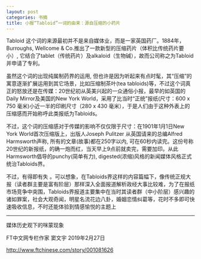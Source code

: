 ```yaml
---
layout: post
categories: 书摘
title: 小报“Tabloid”一词的由来：源自压缩的小药片
---
```


Tabloid 这个词的来源最初并不是来自媒体业，而是一家英国药厂。1884年，Burroughs, Wellcome & Co.推出了一款新型的压缩药片（体积比传统药片要小）, 它结合了tablet（传统药片）及alkaloid（生物碱），故而公司称之为Tabloid 并申请了专利。

虽然这个词的出现纯属制药界的运用, 但也许是因为听起来有点时髦，其“压缩”的寓意逐渐扩展运用到其它场景，比如压缩制茶叶(tea tabloids)等，不过这个词真正的怒放还是在传媒：20世纪初从英美兴起的一众通俗小报，最早的如英国的Daily Mirror及美国的New York World，采用了比当时“正统”报纸(尺寸：600 x 750 毫米)小近一半的印刷尺寸（280 x 430 毫米），于是人们由于这种外表上的压缩感而开始称呼此类报纸为Tabloids。

不过，这个词的压缩感对于传媒的影响不仅仅限于尺寸：在1901年1月1日New York World首次压缩版上，出版人Joseph Pulitzer 从英国请来的总编Alfred Harmsworth声称, 所有的文章(故事)都在250字以内, 可在60秒内读完。这份号称20世纪的新报纸，的确一炮而红，当天早上9点前就卖完，需要加印。从此Harmsworth倡导的punchy(简单有力), digested(浓缩)风格的新闻媒体风格正式统治Tabloids界。

不过，有得即有失 。可以想象，在Tabloids界这样的内容篇幅下，像传统正规大报（读者群主要是富有阶层）那样深入全面报道解析政经大事比较难，为了在报纸市场竞争中突围，Tabloids界报道主要集中在当时其读者群（中小阶层）感兴趣的诸如罪案，社会大观奇闻，明星名流花边八卦，婚姻恋情纠葛等，花时不多即可快速吸收信息，不时还能体验到情感愉悦的主题上

---

媒体历史观下的咪蒙现象

FT中文网专栏作家 窦文宇 2019年2月27日

http://www.ftchinese.com/story/001081626